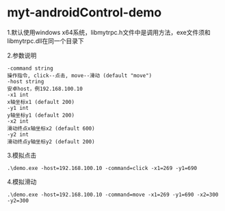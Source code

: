 # myt-androidControl-demo

1.默认使用windows x64系统，libmytrpc.h文件中是调用方法，exe文件须和libmytrpc.dll在同一个目录下

2.参数说明

    -command string
    操作指令, click--点击, move--滑动 (default "move")
    -host string
    安卓host，例192.168.100.10
    -x1 int
    x轴坐标x1 (default 200)
    -y1 int
    y轴坐标y1 (default 200)
    -x2 int
    滑动终点x轴坐标x2 (default 600)
    -y2 int
    滑动终点y轴坐标y2 (default 200)

3.模拟点击

    .\demo.exe -host=192.168.100.10 -command=click -x1=269 -y1=690

4.模拟滑动

    .\demo.exe -host=192.168.100.10 -command=move -x1=269 -y1=690 -x2=300 -y2=300